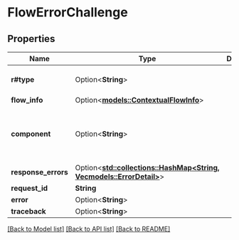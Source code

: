 # FlowErrorChallenge

## Properties

Name | Type | Description | Notes
------------ | ------------- | ------------- | -------------
**r#type** | Option<**String**> |  | [optional][default to native]
**flow_info** | Option<[**models::ContextualFlowInfo**](ContextualFlowInfo.md)> |  | [optional]
**component** | Option<**String**> |  | [optional][default to ak-stage-flow-error]
**response_errors** | Option<[**std::collections::HashMap<String, Vec<models::ErrorDetail>>**](Vec.md)> |  | [optional]
**request_id** | **String** |  | 
**error** | Option<**String**> |  | [optional]
**traceback** | Option<**String**> |  | [optional]

[[Back to Model list]](../README.md#documentation-for-models) [[Back to API list]](../README.md#documentation-for-api-endpoints) [[Back to README]](../README.md)


